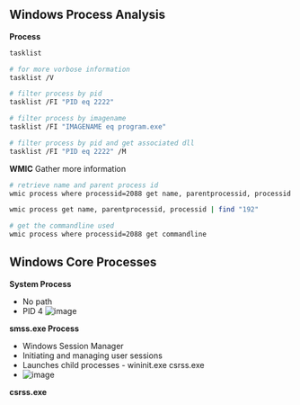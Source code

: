 ## Windows Process Analysis
**Process**
```bash
tasklist

# for more vorbose information
tasklist /V

# filter process by pid
tasklist /FI "PID eq 2222"

# filter process by imagename
tasklist /FI "IMAGENAME eq program.exe"

# filter process by pid and get associated dll
tasklist /FI "PID eq 2222" /M
```


**WMIC** Gather more information
```bash
# retrieve name and parent process id
wmic process where processid=2088 get name, parentprocessid, processid

wmic process get name, parentprocessid, processid | find "192"

# get the commandline used
wmic process where processid=2088 get commandline
```

## Windows Core Processes
**System Process**
- No path
- PID 4
![image](https://github.com/user-attachments/assets/4b99fe1f-397d-44da-8c3f-28627ab897fa)

**smss.exe Process**
- Windows Session Manager
- Initiating and managing user sessions
- Launches child processes - wininit.exe csrss.exe
- ![image](https://github.com/user-attachments/assets/1becaedc-2a48-4a41-b772-39d2f78de894)


**csrss.exe**

